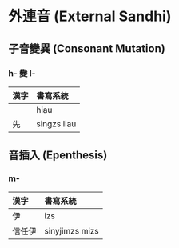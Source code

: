 # 外連音 (External Sandhi)

## 子音變異 (Consonant Mutation)

### h- 變 l-

| 漢字 | 書寫系統 |
| :--- | :--- |
| | hiau |
| 先 | singzs liau |

## 音插入 (Epenthesis)

### m-

| 漢字 | 書寫系統 |
| :--- | :--- |
| 伊 | izs |
| 信任伊 | sinyjimzs mizs |
